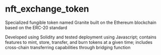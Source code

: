 # nft_exchange_token

Specialized fungible token named Granite built on the Ethereum blockchain based on the ERC-20 standard

Developed using Solidity and tested deployment using Javascript; contains features to mint, store, transfer, and burn tokens at a given time;
includes cross-chain transferring capabilities through bridging function
